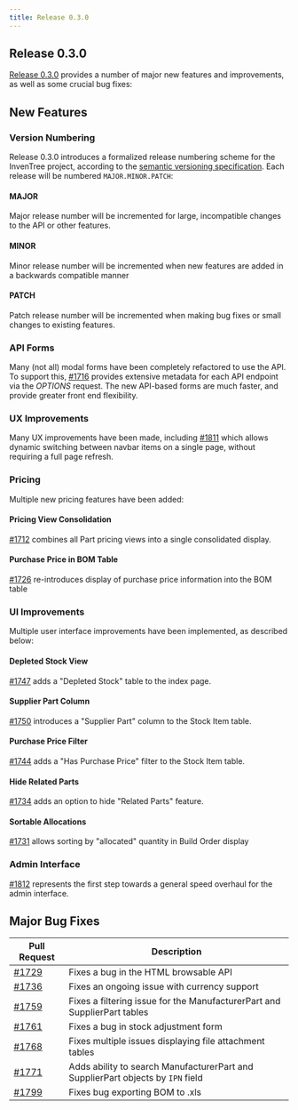 ```yaml
---
title: Release 0.3.0
---
```


## Release 0.3.0

[Release 0.3.0](https://github.com/inventree/InvenTree/releases/tag/0.3.0) provides a number of major new features and improvements, as well as some crucial bug fixes:

## New Features

### Version Numbering

Release 0.3.0 introduces a formalized release numbering scheme for the InvenTree project, according to the [semantic versioning specification](https://semver.org/). Each release will be numbered `MAJOR.MINOR.PATCH`:

#### MAJOR

Major release number will be incremented for large, incompatible changes to the API or other features.

#### MINOR

Minor release number will be incremented when new features are added in a backwards compatible manner

#### PATCH

Patch release number will be incremented when making bug fixes or small changes to existing features.

### API Forms

Many (not all) modal forms have been completely refactored to use the API. To support this, [#1716](https://github.com/inventree/InvenTree/pull/1716) provides extensive metadata for each API endpoint via the *OPTIONS* request. The new API-based forms are much faster, and provide greater front end flexibility.

### UX Improvements

Many UX improvements have been made, including [#1811](https://github.com/inventree/InvenTree/pull/1811) which allows dynamic switching between navbar items on a single page, without requiring a full page refresh.

### Pricing

Multiple new pricing features have been added:

#### Pricing View Consolidation

[#1712](https://github.com/inventree/InvenTree/pull/1712) combines all Part pricing views into a single consolidated display.

#### Purchase Price in BOM Table

[#1726](https://github.com/inventree/InvenTree/pull/1726) re-introduces display of purchase price information into the BOM table

### UI Improvements

Multiple user interface improvements have been implemented, as described below:

#### Depleted Stock View

[#1747](https://github.com/inventree/InvenTree/pull/1747) adds a "Depleted Stock" table to the index page.

#### Supplier Part Column

[#1750](https://github.com/inventree/InvenTree/pull/1750) introduces a "Supplier Part" column to the Stock Item table.

#### Purchase Price Filter

[#1744](https://github.com/inventree/InvenTree/pull/1744) adds a "Has Purchase Price" filter to the Stock Item table.

#### Hide Related Parts

[#1734](https://github.com/inventree/InvenTree/pull/1734) adds an option to hide "Related Parts" feature.

#### Sortable Allocations

[#1731](https://github.com/inventree/InvenTree/pull/1731) allows sorting by "allocated" quantity in Build Order display

### Admin Interface

[#1812](https://github.com/inventree/InvenTree/pull/1812) represents the first step towards a general speed overhaul for the admin interface.

## Major Bug Fixes

| Pull Request | Description |
| --- | --- |
| [#1729](https://github.com/inventree/InvenTree/pull/1729) | Fixes a bug in the HTML browsable API |
| [#1736](https://github.com/inventree/InvenTree/pull/1736) | Fixes an ongoing issue with currency support |
| [#1759](https://github.com/inventree/InvenTree/pull/1759) | Fixes a filtering issue for the ManufacturerPart and SupplierPart tables |
| [#1761](https://github.com/inventree/InvenTree/pull/1761) | Fixes a bug in stock adjustment form |
| [#1768](https://github.com/inventree/InvenTree/pull/1768) | Fixes multiple issues displaying file attachment tables |
| [#1771](https://github.com/inventree/InvenTree/pull/1771) | Adds ability to search ManufacturerPart and SupplierPart objects by `IPN` field |
| [#1799](https://github.com/inventree/InvenTree/pull/1799) | Fixes bug exporting BOM to .xls |
